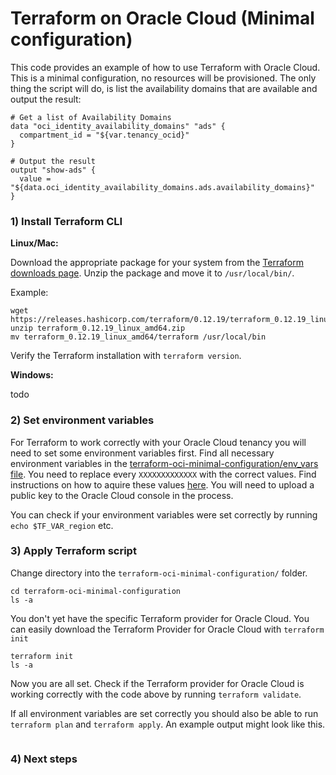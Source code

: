 # Terraform on Oracle Cloud (Minimal configuration)

This code provides an example of how to use Terraform with Oracle Cloud. This is a minimal configuration, no resources will be provisioned. The only thing the script will do, is list the availability domains that are available and output the result:

```
# Get a list of Availability Domains
data "oci_identity_availability_domains" "ads" {
  compartment_id = "${var.tenancy_ocid}"
}

# Output the result
output "show-ads" {
  value = "${data.oci_identity_availability_domains.ads.availability_domains}"
}
```

### 1) Install Terraform CLI

**Linux/Mac:**

Download the appropriate package for your system from the [Terraform downloads page](https://www.terraform.io/downloads.html). Unzip the package and move it to `/usr/local/bin/`. 

Example:

```
wget https://releases.hashicorp.com/terraform/0.12.19/terraform_0.12.19_linux_amd64.zip
unzip terraform_0.12.19_linux_amd64.zip
mv terraform_0.12.19_linux_amd64/terraform /usr/local/bin
```

Verify the Terraform installation with `terraform version`.

**Windows:**

todo

### 2) Set environment variables

For Terraform to work correctly with your Oracle Cloud tenancy you will need to set some environment variables first. Find all necessary environment variables in the [terraform-oci-minimal-configuration/env_vars file](env_vars). You need to replace every `XXXXXXXXXXXXX` with the correct values. Find instructions on how to aquire these values [here](https://docs.cloud.oracle.com/iaas/Content/API/Concepts/apisigningkey.htm#Other). You will need to upload a public key to the Oracle Cloud console in the process.

You can check if your environment variables were set correctly by running `echo $TF_VAR_region` etc.

### 3) Apply Terraform script

Change directory into the `terraform-oci-minimal-configuration/` folder.
```
cd terraform-oci-minimal-configuration
ls -a
```
You don't yet have the specific Terraform provider for Oracle Cloud. You can easily download the Terraform Provider for Oracle Cloud with `terraform init`
```
terraform init
ls -a
```
Now you are all set. Check if the Terraform provider for Oracle Cloud is working correctly with the code above by running `terraform validate`. 

If all environment variables are set correctly you should also be able to run `terraform plan` and `terraform apply`. An example output might look like this.

```

```


### 4) Next steps


